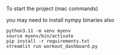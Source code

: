To start the project (mac commands)

you may need to install nympy binaries also

```
python3.11 -m venv myenv
source myenv/bin/activate
pip install -r requirements.txt
streamlit run workout_dashboard.py
```


